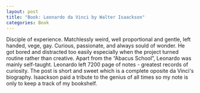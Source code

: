 ```yaml
---
layout: post
title: "Book: Leonardo da Vinci by Walter Isaackson"
categories: Book
---
```

Disciple of experience. Matchlessly weird, well proportional and gentle, left handed, vege, gay. Curious, passionate, and always sould of wonder. He got bored and distracted too easily especially when the project turned routine rather than creative. Apart from the “Abacus School”, Leonardo was mainly self-taught. Leonardo left 7200 page of notes - greatest records of curiosity. 
The post is short and sweet which is a complete oposite da Vinci's biography. Isaackson paid a tribute to the genius of all times so my note is only to keep a track of my bookshelf. 


